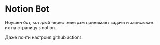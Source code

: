 # Notion Bot

Ноушен бот, который через телеграм принимает задачи и записывает их на страницу в notion.

Даже почти настроил github actions.